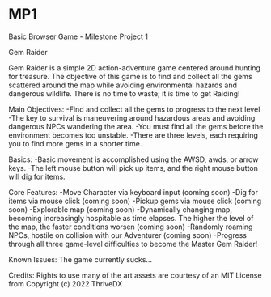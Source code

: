 # MP1
Basic Browser Game - Milestone Project 1

Gem Raider

Gem Raider is a simple 2D action-adventure game centered around hunting for treasure. The objective of this game is to find and collect all the gems scattered around the map while avoiding environmental hazards and dangerous wildlife. There is no time to waste; it is time to get Raiding!

Main Objectives:
-Find and collect all the gems to progress to the next level
-The key to survival is maneuvering around hazardous areas and avoiding dangerous NPCs wandering the area. 
-You must find all the gems before the environment becomes too unstable. 
-There are three levels, each requiring you to find more gems in a shorter time. 

Basics:
-Basic movement is accomplished using the AWSD, awds, or arrow keys. 
-The left mouse button will pick up items, and the right mouse button will dig for items. 


Core Features:
-Move Character via keyboard input (coming soon)
-Dig for items via mouse click (coming soon)
-Pickup gems via mouse click (coming soon)
-Explorable map (coming soon)
-Dynamically changing map, becoming increasingly hospitable as time elapses. The higher the level of the map, the faster conditions worsen (coming soon)
-Randomly roaming NPCs, hostile on collision with our Adventurer (coming soon)
-Progress through all three game-level difficulties to become the Master Gem Raider!

Known Issues: The game currently sucks…

Credits:
Rights to use many of the art assets are courtesy of an MIT License from Copyright (c) 2022 ThriveDX

